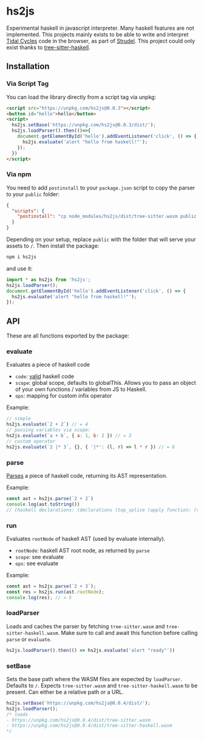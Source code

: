 # hs2js

Experimental haskell in javascript interpreter. Many haskell features are not implemented.
This projects mainly exists to be able to write and interpret [Tidal Cycles](https://tidalcycles.org/) code in the browser,
as part of [Strudel](https://github.com/tidalcycles/strudel). This project could only exist thanks to [tree-sitter-haskell](https://github.com/tree-sitter/tree-sitter-haskell).

## Installation

### Via Script Tag

You can load the library directly from a script tag via unpkg:

```html
<script src="https://unpkg.com/hs2js@0.0.3"></script>
<button id="hello">hello</button>
<script>
  hs2js.setBase('https://unpkg.com/hs2js@0.0.3/dist/');
  hs2js.loadParser().then(()=>{
    document.getElementById('hello').addEventListener('click', () => {
      hs2js.evaluate('alert "hello from haskell!"');
    });
  })
</script>
```

### Via npm

You need to add `postinstall` to your `package.json` script to copy the parser to your `public` folder:

```json
{
  "scripts": {
    "postinstall": "cp node_modules/hs2js/dist/tree-sitter.wasm public && cp node_modules/hs2js/dist/tree-sitter-haskell.wasm public"
  }
}
```

Depending on your setup, replace `public` with the folder that will serve your assets to `/`. Then install the package:

```sh
npm i hs2js
```

and use it:

```js
import * as hs2js from 'hs2js';
hs2js.loadParser();
document.getElementById('hello').addEventListener('click', () => {
  hs2js.evaluate('alert "hello from haskell!"');
});
```

## API

These are all functions exported by the package:

### evaluate

Evaluates a piece of haskell code

- `code`: [valid](https://github.com/tree-sitter/tree-sitter-haskell?tab=readme-ov-file#supported-language-extensions) haskell code
- `scope`: global scope, defaults to globalThis. Allows you to pass an object of your own functions / variables from JS to Haskell.
- `ops`: mapping for custom infix operator

Example:

```js
// simple
hs2js.evaluate(`2 + 2`) // = 4
// passing variables via scope:
hs2js.evaluate(`a + b`, { a: 1, b: 2 }) // = 3
// custom operator
hs2js.evaluate(`2 |* 3`, {}, { '|*': (l, r) => l * r }) // = 6
```

### parse

[Parses](https://github.com/tree-sitter/tree-sitter-haskell) a piece of haskell code, returning its AST representation.

Example:

```js
const ast = hs2js.parse(`2 + 2`)
console.log(ast.toString())
// (haskell declarations: (declarations (top_splice (apply function: (variable) argument: (literal (integer))))))
```

### run

Evaluates `rootNode` of haskell AST (used by evaluate internally).

- `rootNode`: haskell AST root node, as returned by `parse`
- `scope`: see evaluate
- `ops`: see evaluate

Example:

```js
const ast = hs2js.parse(`2 + 3`);
const res = hs2js.run(ast.rootNode);
console.log(res); // = 5
```

### loadParser

Loads and caches the parser by fetching `tree-sitter.wasm` and `tree-sitter-haskell.wasm`.
Make sure to call and await this function before calling `parse` or `evaluate`.

```js
hs2js.loadParser().then(() => hs2js.evaluate('alert "ready"'))
```

### setBase

Sets the base path where the WASM files are expected by `loadParser`. Defaults to `/`.
Expects `tree-sitter.wasm` and `tree-sitter-haskell.wasm` to be present.
Can either be a relative path or a URL.

```js
hs2js.setBase('https://unpkg.com/hs2js@0.0.4/dist/');
hs2js.loadParser(); 
/* loads 
- https://unpkg.com/hs2js@0.0.4/dist/tree-sitter.wasm
- https://unpkg.com/hs2js@0.0.4/dist/tree-sitter-haskell.wasm
*/
```
